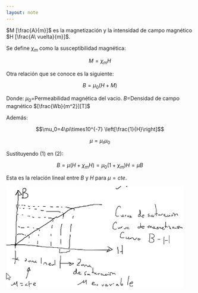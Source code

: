 ```yaml
---
layout: note
---
```


$M [\frac{A}{m}]$ es la magnetización y la intensidad de campo magnético $H [\frac{A\ vuelta}{m}]$.

Se define $\chi_m$ como la susceptibilidad magnética:

$$\tag{1}M=\chi_mH$$

Otra relación que se conoce es la siguiente:

$$B=\mu_0(H+M)\tag{2}$$

Donde:
$\mu_0$=Permeabilidad magnética del vacio.
$B$=Densidad de campo magnético $[\frac{Wb}{m^2}][T]$

Además:

$$\mu_0=4\pi\times10^{-7} \left[\frac{1}{H}\right]$$

$$\mu=\mu_r\mu_0$$

Sustituyendo (1) en (2):

$$B=\mu(H+\chi_mH)=\mu_0(1+\chi_m)H=\mu B$$

Esta es la relación lineal entre $B$ y $H$ para $\mu=cte.$

![9159cf9bbaec589a63b9e72add3a1855.png](../../img/f562f52d492d46669e2a8d89c4aeb62f.png)
